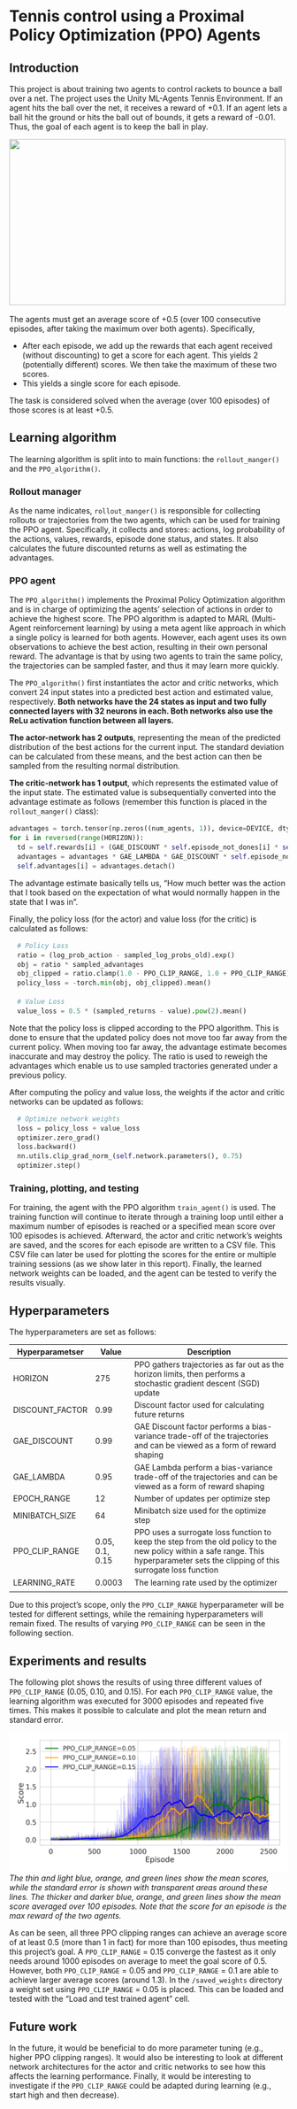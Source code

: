 # Tennis control using a Proximal Policy Optimization (PPO) Agents

## Introduction
This project is about training two agents to control rackets to bounce a ball over a net. The project uses the Unity ML-Agents Tennis Environment. If an agent hits the ball over the net, it receives a reward of +0.1. If an agent lets a ball hit the ground or hits the ball out of bounds, it gets a reward of -0.01. Thus, the goal of each agent is to keep the ball in play.

<img src="https://github.com/MathiasThor/deepTennis/blob/master/data/tennis.gif" width="500" height="300">

The agents must get an average score of +0.5 (over 100 consecutive episodes, after taking the maximum over both agents). Specifically,
- After each episode, we add up the rewards that each agent received (without discounting) to get a score for each agent. This yields 2 (potentially different) scores. We then take the maximum of these two scores.
- This yields a single score for each episode.

The task is considered solved when the average (over 100 episodes) of those scores is at least +0.5.

## Learning algorithm
The learning algorithm is split into to main functions: the `rollout_manger()` and the `PPO_algorithm()`. 

### Rollout manager
As the name indicates, `rollout_manger()` is responsible for collecting rollouts or trajectories from the two agents, which can be used for training the PPO agent. Specifically, it collects and stores: actions, log probability of the actions, values, rewards, episode done status, and states. It also calculates the future discounted returns as well as estimating the advantages.

### PPO agent
The `PPO_algorithm()` implements the Proximal Policy Optimization algorithm and is in charge of optimizing the agents’ selection of actions in order to achieve the highest score. The PPO algorithm is adapted to MARL (Multi-Agent reinforcement learning) by using a meta agent like approach in which a single policy is learned for both agents. However, each agent uses its own observations to achieve the best action, resulting in their own personal reward. The advantage is that by using two agents to train the same policy, the trajectories can be sampled faster, and thus it may learn more quickly.

The `PPO_algorithm()` first instantiates the actor and critic networks, which convert 24 input states into a predicted best action and estimated value, respectively. **Both networks have the 24 states as input and two fully connected layers with 32 neurons in each. Both networks also use the ReLu activation function between all layers.**

**The actor-network has 2 outputs**, representing the mean of the predicted distribution of the best actions for the current input. The standard deviation can be calculated from these means, and the best action can then be sampled from the resulting normal distribution.

**The critic-network has 1 output**, which represents the estimated value of the input state. The estimated value is subsequentially converted into the advantage estimate as follows (remember this function is placed in the `rollout_manger()` class):
```python
advantages = torch.tensor(np.zeros((num_agents, 1)), device=DEVICE, dtype=torch.float32)
for i in reversed(range(HORIZON)):
  td = self.rewards[i] + (GAE_DISCOUNT * self.episode_not_dones[i] * self.values[i + 1]) - self.values[i]
  advantages = advantages * GAE_LAMBDA * GAE_DISCOUNT * self.episode_not_dones[i] + td
  self.advantages[i] = advantages.detach() 
```
The advantage estimate basically tells us, “How much better was the action that I took based on the expectation of what would normally happen in the state that I was in”.

Finally, the policy loss (for the actor) and value loss (for the critic) is calculated as follows:
```python
  # Policy Loss
  ratio = (log_prob_action - sampled_log_probs_old).exp() 
  obj = ratio * sampled_advantages
  obj_clipped = ratio.clamp(1.0 - PPO_CLIP_RANGE, 1.0 + PPO_CLIP_RANGE) * sampled_advantages
  policy_loss = -torch.min(obj, obj_clipped).mean() 

  # Value Loss
  value_loss = 0.5 * (sampled_returns - value).pow(2).mean()
```
Note that the policy loss is clipped according to the PPO algorithm. This is done to ensure that the updated policy does not move too far away from the current policy. When moving too far away, the advantage estimate becomes inaccurate and may destroy the policy. The ratio is used to reweigh the advantages which enable us to use sampled tractories generated under a previous policy.

After computing the policy and value loss, the weights if the actor and critic networks can be updated as follows:
```python
  # Optimize network weights
  loss = policy_loss + value_loss
  optimizer.zero_grad()
  loss.backward()
  nn.utils.clip_grad_norm_(self.network.parameters(), 0.75) 
  optimizer.step()
```

### Training, plotting, and testing
For training, the agent with the PPO algorithm `train_agent()` is used. The training function will continue to iterate through a training loop until either a maximum number of episodes is reached or a specified mean score over 100 episodes is achieved. Afterward, the actor and critic network’s weights are saved, and the scores for each episode are written to a CSV file. This CSV file can later be used for plotting the scores for the entire or multiple training sessions (as we show later in this report). Finally, the learned network weights can be loaded, and the agent can be tested to verify the results visually. 

## Hyperparameters
The hyperparameters are set as follows:

| Hyperparametser | Value | Description |
|--|--|--|
| HORIZON | 275 | PPO gathers trajectories as far out as the horizon limits, then performs a stochastic gradient descent (SGD) update |
| DISCOUNT_FACTOR | 0.99 | Discount factor used for calculating future returns |
| GAE_DISCOUNT | 0.99 | GAE Discount factor performs a bias-variance trade-off of the trajectories and can be viewed as a form of reward shaping |
| GAE_LAMBDA | 0.95 | GAE Lambda perform a bias-variance trade-off of the trajectories and can be viewed as a form of reward shaping  |
| EPOCH_RANGE | 12 | Number of updates per optimize step |
| MINIBATCH_SIZE | 64 | Minibatch size used for the optimize step |
| PPO_CLIP_RANGE | 0.05, 0.1, 0.15 | PPO uses a surrogate loss function to keep the step from the old policy to the new policy within a safe range. This hyperparameter sets the clipping of this surrogate loss function |
| LEARNING_RATE | 0.0003 | The learning rate used by the optimizer |
| | | |

Due to this project’s scope, only the `PPO_CLIP_RANGE` hyperparameter will be tested for different settings, while the remaining hyperparameters will remain fixed. The results of varying `PPO_CLIP_RANGE` can be seen in the following section.

## Experiments and results
The following plot shows the results of using three different values of `PPO_CLIP_RANGE` (0.05, 0.10, and 0.15). For each `PPO_CLIP_RANGE` value, the learning algorithm was executed for 3000 episodes and repeated five times. This makes it possible to calculate and plot the mean return and standard error.

![plot](https://github.com/MathiasThor/deepTennis/blob/master/data/score_episode.png)
*The thin and light blue, orange, and green lines show the mean scores, while the standard error is shown with transparent areas around these lines. The thicker and darker blue, orange, and green lines show the mean score averaged over 100 episodes. Note that the score for an episode is the max reward of the two agents.*

As can be seen, all three PPO clipping ranges can achieve an average score of at least 0.5 (more than 1 in fact) for more than 100 episodes, thus meeting this project’s goal. A `PPO_CLIP_RANGE` = 0.15 converge the fastest as it only needs around 1000 episodes on average to meet the goal score of 0.5. However, both `PPO_CLIP_RANGE` = 0.05 and `PPO_CLIP_RANGE` = 0.1 are able to achieve larger average scores (around 1.3). In the `/saved_weights` directory a weight set using `PPO_CLIP_RANGE` = 0.05 is placed. This can be loaded and tested with the “Load and test trained agent” cell. 

## Future work
In the future, it would be beneficial to do more parameter tuning (e.g., higher PPO clipping ranges). It would also be interesting to look at different network architectures for the actor and critic networks to see how this affects the learning performance. Finally, it would be interesting to investigate if the `PPO_CLIP_RANGE` could be adapted during learning (e.g., start high and then decrease).


